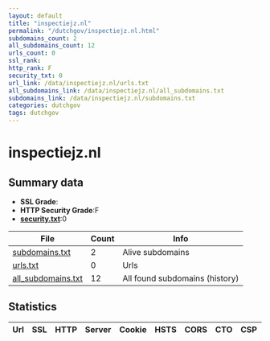 ```yaml
---
layout: default
title: "inspectiejz.nl"
permalink: "/dutchgov/inspectiejz.nl.html"
subdomains_count: 2
all_subdomains_count: 12
urls_count: 0
ssl_rank: 
http_rank: F
security_txt: 0
url_link: /data/inspectiejz.nl/urls.txt
all_subdomains_link: /data/inspectiejz.nl/all_subdomains.txt
subdomains_link: /data/inspectiejz.nl/subdomains.txt
categories: dutchgov
tags: dutchgov
---
```



# inspectiejz.nl
## Summary data


 - **SSL Grade**:
 - **HTTP Security Grade**:F
 - **[security.txt](https://www.digitaleoverheid.nl/nieuws/standaard-security-txt-nu-verplicht-voor-overheid/)**:0


| File       | Count | Info |
|------------|-------|------|
|[subdomains.txt](/DutchGovScope/data/inspectiejz.nl/subdomains.txt)|2|Alive subdomains|
|[urls.txt](/DutchGovScope/data/inspectiejz.nl/urls.txt)|0|Urls|
|[all_subdomains.txt](/DutchGovScope/data/inspectiejz.nl/all_subdomains.txt)|12|All found subdomains (history)|


## Statistics


| Url | SSL | HTTP | Server | Cookie | HSTS | CORS | CTO | CSP | XFO | XXP | RP |FP| Tech |Title |
|--------|-------|-------|------|------|------|------|------|------|------|------|------|------|------|------|

